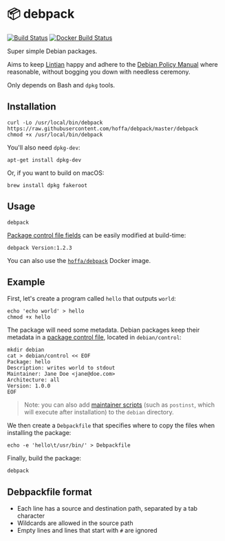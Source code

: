 # 📦 debpack

[![Build Status](https://travis-ci.org/hoffa/debpack.svg?branch=master)](https://travis-ci.org/hoffa/debpack)
[![Docker Build Status](https://img.shields.io/docker/cloud/build/hoffa/debpack.svg)](https://hub.docker.com/r/hoffa/debpack)

Super simple Debian packages.

Aims to keep [Lintian](https://lintian.debian.org) happy and adhere to the [Debian Policy Manual](https://www.debian.org/doc/debian-policy/) where reasonable, without bogging you down with needless ceremony.

Only depends on Bash and `dpkg` tools.

## Installation

```shell
curl -Lo /usr/local/bin/debpack https://raw.githubusercontent.com/hoffa/debpack/master/debpack
chmod +x /usr/local/bin/debpack
```

You'll also need `dpkg-dev`:

```shell
apt-get install dpkg-dev
```

Or, if you want to build on macOS:

```shell
brew install dpkg fakeroot
```

## Usage

```shell
debpack
```

[Package control file fields](https://www.debian.org/doc/debian-policy/ch-controlfields.html) can be easily modified at build-time:

```shell
debpack Version:1.2.3
```

You can also use the [`hoffa/debpack`](https://hub.docker.com/r/hoffa/debpack) Docker image.

## Example

First, let's create a program called `hello` that outputs `world`:

```shell
echo 'echo world' > hello
chmod +x hello
```

The package will need some metadata. Debian packages keep their metadata in a [package control file](https://www.debian.org/doc/debian-policy/ch-controlfields.html#binary-package-control-files-debian-control), located in `debian/control`:

```shell
mkdir debian
cat > debian/control << EOF
Package: hello
Description: writes world to stdout
Maintainer: Jane Doe <jane@doe.com>
Architecture: all
Version: 1.0.0
EOF
```

> Note: you can also add [maintainer scripts](https://www.debian.org/doc/debian-policy/ch-maintainerscripts.html) (such as `postinst`, which will execute after installation) to the `debian` directory.

We then create a `Debpackfile` that specifies where to copy the files when installing the package:

```shell
echo -e 'hello\t/usr/bin/' > Debpackfile
```

Finally, build the package:

```shell
debpack
```

## Debpackfile format

- Each line has a source and destination path, separated by a tab character
- Wildcards are allowed in the source path
- Empty lines and lines that start with `#` are ignored
